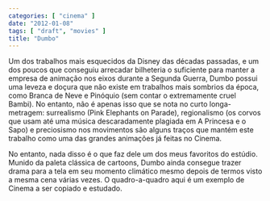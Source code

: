 ```yaml
---
categories: [ "cinema" ]
date: "2012-01-08"
tags: [ "draft", "movies" ]
title: "Dumbo"
---
```

Um dos trabalhos mais esquecidos da Disney das décadas passadas,
e um dos poucos que conseguiu arrecadar bilheteria o suficiente para
manter a empresa de animação nos eixos durante a Segunda Guerra, Dumbo
possui uma leveza e doçura que não existe em trabalhos mais sombrios
da época, como Branca de Neve e Pinóquio (sem contar o extremamente
cruel Bambi). No entanto, não é apenas isso que se nota no curto
longa-metragem: surrealismo (Pink Elephants on Parade), regionalismo (os
corvos que usam até uma música descaradamente plagiada em A Princesa
e o Sapo) e preciosismo nos movimentos são alguns traços que mantém
este trabalho como uma das grandes animações já feitas no Cinema.

No entanto, nada disso é o que faz dele um dos meus favoritos do
estúdio. Munido da paleta clássica de cartoons, Dumbo ainda consegue
trazer drama para a tela em seu momento climático mesmo depois de termos
visto a mesma cena várias vezes. O quadro-a-quadro aqui é um exemplo
de Cinema a ser copiado e estudado.
